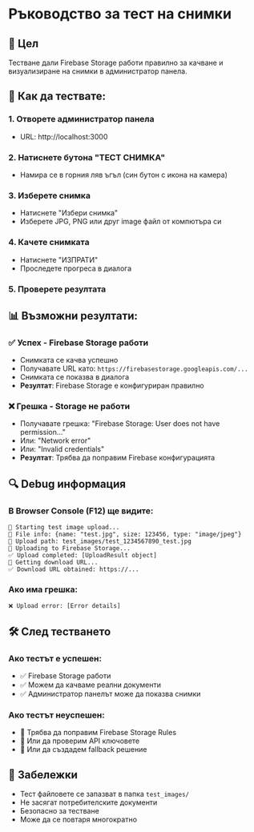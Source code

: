 # Ръководство за тест на снимки

## 🎯 Цел
Тестване дали Firebase Storage работи правилно за качване и визуализиране на снимки в администратор панела.

## 🔧 Как да тествате:

### 1. Отворете администратор панела
- URL: http://localhost:3000

### 2. Натиснете бутона "ТЕСТ СНИМКА"
- Намира се в горния ляв ъгъл (син бутон с икона на камера)

### 3. Изберете снимка
- Натиснете "Избери снимка"
- Изберете JPG, PNG или друг image файл от компютъра си

### 4. Качете снимката
- Натиснете "ИЗПРАТИ"
- Проследете прогреса в диалога

### 5. Проверете резултата

## 📊 Възможни резултати:

### ✅ **Успех - Firebase Storage работи**
- Снимката се качва успешно
- Получавате URL като: `https://firebasestorage.googleapis.com/...`
- Снимката се показва в диалога
- **Резултат**: Firebase Storage е конфигуриран правилно

### ❌ **Грешка - Storage не работи**
- Получавате грешка: "Firebase Storage: User does not have permission..."
- Или: "Network error" 
- Или: "Invalid credentials"
- **Резултат**: Трябва да поправим Firebase конфигурацията

## 🔍 Debug информация

### В Browser Console (F12) ще видите:
```
📸 Starting test image upload...
📄 File info: {name: "test.jpg", size: 123456, type: "image/jpeg"}
📁 Upload path: test_images/test_1234567890_test.jpg
🔄 Uploading to Firebase Storage...
✅ Upload completed: [UploadResult object]
🔗 Getting download URL...
✅ Download URL obtained: https://...
```

### Ако има грешка:
```
❌ Upload error: [Error details]
```

## 🛠️ След тестването

### Ако тестът е успешен:
- ✅ Firebase Storage работи
- ✅ Можем да качваме реални документи
- ✅ Администратор панелът може да показва снимки

### Ако тестът неуспешен:
- 🔧 Трябва да поправим Firebase Storage Rules
- 🔧 Или да проверим API ключовете
- 🔧 Или да създадем fallback решение

## 📝 Забележки
- Тест файловете се запазват в папка `test_images/`
- Не засягат потребителските документи
- Безопасно за тестване
- Може да се повтаря многократно 
